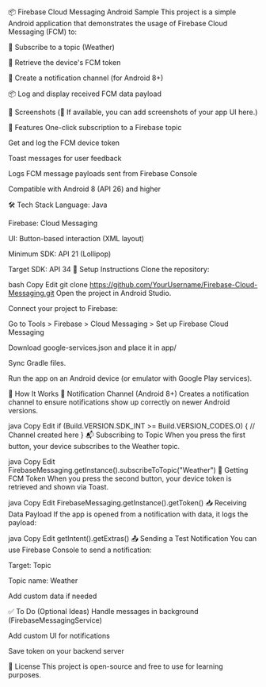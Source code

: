 📦 Firebase Cloud Messaging Android Sample
This project is a simple Android application that demonstrates the usage of Firebase Cloud Messaging (FCM) to:

📩 Subscribe to a topic (Weather)

🔐 Retrieve the device's FCM token

🔔 Create a notification channel (for Android 8+)

📦 Log and display received FCM data payload

📱 Screenshots
(📌 If available, you can add screenshots of your app UI here.)

🚀 Features
One-click subscription to a Firebase topic

Get and log the FCM device token

Toast messages for user feedback

Logs FCM message payloads sent from Firebase Console

Compatible with Android 8 (API 26) and higher

🛠️ Tech Stack
Language: Java

Firebase: Cloud Messaging

UI: Button-based interaction (XML layout)

Minimum SDK: API 21 (Lollipop)

Target SDK: API 34
🔧 Setup Instructions
Clone the repository:

bash
Copy
Edit
git clone https://github.com/YourUsername/Firebase-Cloud-Messaging.git
Open the project in Android Studio.

Connect your project to Firebase:

Go to Tools > Firebase > Cloud Messaging > Set up Firebase Cloud Messaging

Download google-services.json and place it in app/

Sync Gradle files.

Run the app on an Android device (or emulator with Google Play services).

🔘 How It Works
📌 Notification Channel (Android 8+)
Creates a notification channel to ensure notifications show up correctly on newer Android versions.

java
Copy
Edit
if (Build.VERSION.SDK_INT >= Build.VERSION_CODES.O) {
   // Channel created here
}
📬 Subscribing to Topic
When you press the first button, your device subscribes to the Weather topic.

java
Copy
Edit
FirebaseMessaging.getInstance().subscribeToTopic("Weather")
🔐 Getting FCM Token
When you press the second button, your device token is retrieved and shown via Toast.

java
Copy
Edit
FirebaseMessaging.getInstance().getToken()
📥 Receiving Data Payload
If the app is opened from a notification with data, it logs the payload:

java
Copy
Edit
getIntent().getExtras()
📤 Sending a Test Notification
You can use Firebase Console to send a notification:

Target: Topic

Topic name: Weather

Add custom data if needed

✅ To Do (Optional Ideas)
Handle messages in background (FirebaseMessagingService)

Add custom UI for notifications

Save token on your backend server

📄 License
This project is open-source and free to use for learning purposes.


